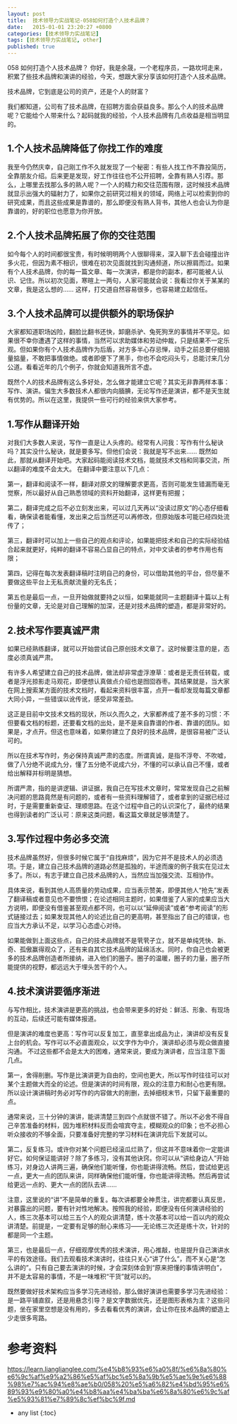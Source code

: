 ```yaml
---
layout: post
title:  技术领导力实战笔记-058如何打造个人技术品牌？
date:   2015-01-01 23:20:27 +0800
categories: [技术领导力实战笔记]
tags: [技术领导力实战笔记, other]
published: true
---
```




058 如何打造个人技术品牌？
你好，我是余晟，一个老程序员，一路坎坷走来，积累了些技术品牌和演讲的经验，今天，想跟大家分享该如何打造个人技术品牌。

技术品牌，它到底是公司的资产，还是个人的财富？

我们都知道，公司有了技术品牌，在招聘方面会获益良多。那么个人的技术品牌呢？它能给个人带来什么？起码就我的经验，个人技术品牌有几点收益是相当明显的。

## 1.个人技术品牌降低了你找工作的难度

我至今仍然庆幸，自己刚工作不久就发现了一个秘密：有些人找工作不靠投简历，全靠朋友介绍。后来更是发现，好工作往往也不公开招聘，全靠有熟人引荐。那么，上哪里去找那么多的熟人呢？一个人的精力和交往范围有限，这时候技术品牌就显示出强大的辐射力了，如果你之前研究过相关的领域，网络上可以检索到你的研究成果，而且这些成果是靠谱的，那么即便没有熟人背书，其他人也会认为你是靠谱的，好的职位也愿意为你开放。

## 2.个人技术品牌拓展了你的交往范围

如今每个人的时间都很宝贵，有时候明明两个人很聊得来，深入聊下去会碰撞出许多火花，但因为素不相识，很难在初次见面就找到沟通频道，所以擦肩而过。如果有个人技术品牌，你的每一篇文章、每一次演讲，都是你的副本，都可能被人认识、记住。所以初次见面，寒暄上一两句，人家可能就会说：我看过你关于某某的文章，我是这么想的…… 这样，打交道自然容易很多，也容易建立起信任。

## 3.个人技术品牌可以提供额外的职场保护

大家都知道职场凶险，翻脸比翻书还快，卸磨杀驴、兔死狗烹的事情并不罕见。如果很不幸你遭遇了这样的事情，当然可以求助媒体和劳动仲裁，只是结果不一定乐观。但如果你有个人技术品牌作为后盾，对方多半心存忌惮，动手之前总要仔细掂量掂量，不敢把事情做绝。或者即便下了黑手，你也不会吃闷头亏，总能讨来几分公道。看看近年的几个例子，你就会知道我所言不虚。

既然个人的技术品牌有这么多好处，怎么做才能建立它呢？其实无非靠两样本事：写作、演讲。偏生大多数技术人都很内向腼腆，无论写作还是演讲，都不是天生就有优势的。所以在这里，我提供一些可行的经验来供大家参考。

## 1.写作从翻译开始

对我们大多数人来说，写作一直是让人头疼的。经常有人问我：写作有什么秘诀吗？其实没什么秘诀，就是要多写。但他们会说：我就是写不出来…… 既然如此，那就从翻译开始吧。大家起码能阅读技术文档，能就技术文档和同事交流，所以翻译的难度不会太大。 在翻译中要注意以下几点：

第一，翻译和阅读不一样，翻译对原文的理解要求更高，否则可能发生错漏而毫无觉察，所以最好从自己熟悉领域的资料开始翻译，这样更有把握；

第二，翻译完成之后不必立刻发出来，可以过几天再以“没读过原文”的心态仔细看看，确保读者能看懂，发出来之后当然还可以再修改，但原始版本可能已经四处流传了；

第三，翻译时可以加上一些自己的观点和评论，如果能把技术和自己的实际经验结合起来就更好，纯粹的翻译不容易凸显自己的特点，对中文读者的参考作用也有限；

第四，记得在每次发表翻译稿时注明自己的身份，可以借助其他的平台，但尽量不要做这些平台上无私贡献流量的无名氏；

第五也是最后一点，一旦开始做就要持之以恒，如果能就同一主题翻译十篇以上有份量的文章，无论是对自己理解的加深，还是对技术品牌的塑造，都是非常好的。

## 2.技术写作要真诚严肃

如果已经熟练翻译，就可以开始尝试自己原创技术文章了。这时候要注意的是，态度必须真诚严肃。

有许多人希望建立自己的技术品牌，做法却非常虚浮潦草：或者是无责任转载，或者是浮光掠影走马观花，即便想认真做点介绍也是囫囵吞枣。其结果就是，当大家在网上搜索某方面的技术文档时，看起来资料很丰富，点开一看却发现每篇文章都大同小异，一些错误以讹传讹，感受非常差劲。

这正是目前中文技术文档的现状，所以久而久之，大家都养成了差不多的习惯：不但要看文档的标题，还要看文档的出处，是不是来自靠谱的作者、靠谱的团队。如果是，才点开。但这也意味着，如果你建立了良好的技术品牌，是很容易被广泛认可的。

所以在技术写作时，务必保持真诚严肃的态度。所谓真诚，是指不浮夸、不吹嘘，做了八分绝不说成九分，懂了五分绝不说成六分，不懂的可以承认自己不懂，或者给出解释并标明是猜想。

所谓严肃，指的是讲逻辑、讲证据，我自己在写技术文章时，常常发现自己之前解决问题的思路竟然是有问题的，或者有一些资料理解错了，或者拿到的证据已经过时，于是需要重新查证、理顺思路。在这个过程中自己的认识深化了，最终的结果也得到读者的广泛认可：原来这类问题，看这篇文章就足够清楚了。

## 3.写作过程中务必多交流

技术品牌虽然好，但很多时候它属于“自找麻烦”，因为它并不是技术人的必须选项。于是，建立自己技术品牌的道路必然是孤独的，半途而废的例子我实在见过太多了。所以，有志于建立自己技术品牌的人，当然应当加强交流、互相协作。

具体来说，看到其他人高质量的劳动成果，应当表示赞美，即便其他人“抢先”发表了翻译稿或者意见也不要愤恨；在论述相同主题时，如果借鉴了人家的成果应当大方说明，即便没有借鉴甚至观点都不同，也可以以“延伸阅读”或者“参考阅读”的形式链接过去；如果发现其他人的论述比自己的更高明，甚至指出了自己的错误，也应当大方承认不足，以学习心态虚心对待。

如果能做到上面这些点，自己的技术品牌就不是茕茕孑立，就不是单纯凭快、新、奇、孤傲赢得观众了，还有来自其它技术品牌的延绵活水。同时，你自己也会被更多的技术品牌创造者所接纳，进入他们的圈子。圈子的温暖，圈子的力量，圈子所能提供的视野，都远远大于埋头苦干的个人。

## 4.技术演讲要循序渐进

与写作相比，技术演讲是更高的挑战，也会带来更多的好处：鲜活、形象、有现场的互动，后续还可能有媒体报道。

但是演讲的难度也更高：写作可以反复加工，直至拿出成品为止，演讲却没有反复上台的机会。写作可以不必直面观众，以文字作为中介，演讲却必须与观众做直接沟通。 不过这些都不会是太大的困难，通常来说，要成为演讲者，应当注意下面几点。

第一，舍得削删。写作是比演讲更为自由的，空间也更大，所以写作时往往可以对某个主题做大而全的论述。但是演讲的时间有限，观众的注意力和耐心也更有限。所以设计演讲稿时务必对写作的内容做大的削删，去掉细枝末节，只留下最重要的点。

通常来说，三十分钟的演讲，能讲清楚三到四个点就很不错了。所以不必舍不得自己辛苦准备的材料，因为堆积材料反而会喧宾夺主，模糊观众的印象；也不必担心听众接收的不够全面，只要准备好完整的学习材料在演讲完后下发就可以。

第二，反复练习。或许你对某个问题已经滚瓜烂熟了，但这并不意味着你一定能讲好它。如何保证能讲好？除了多练习，没有其他诀窍。你可以从“讲给身边人”开始练习，对身边人讲两三遍，确保他们能听懂，你也能讲得流畅。然后，尝试给更远一点，更大一点的团队来讲，同样确保他们能听懂，你也能讲得流畅。然后再尝试给更远一点的、更大一点的团队去讲……

注意，这里说的“讲”不是简单的重复。每次讲都要全神贯注，讲完都要认真反思，对暴露出的问题，要有针对性地解决。按照我的经验，即便没有任何演讲经验的人，练三次基本可以给三五个人的观众讲清楚，练十次基本可以给一百以内的观众讲清楚。前提是，一定要有足够的耐心来练习——无论练三次还是练十次，针对的都是同一个主题。

第三，也是最后一点，仔细观摩优秀的技术演讲，用心推敲，也是提升自己演讲水平的有效途径。我们去观看技术演讲时，往往只关心“讲了什么”，而不关心是“怎么讲的”。只有自己要去演讲的时候，才会深刻体会到“原来把懂的事情讲明白”，并不是太容易的事情，不是一味堆积“干货”就可以的。

既然要做好技术架构应当多学习先进经验，那么做好演讲也需要多学习先进经验：是一路平铺直叙，还是用悬念引导？是文字数据优先，还是图形表格为主？这些问题，坐在家里空想是没有用的，多去看看优秀的演讲，会让你在技术品牌的塑造上少走很多弯路。




# 参考资料

https://learn.lianglianglee.com/%e4%b8%93%e6%a0%8f/%e6%8a%80%e6%9c%af%e9%a2%86%e5%af%bc%e5%8a%9b%e5%ae%9e%e6%88%98%e7%ac%94%e8%ae%b0/058%20%e5%a6%82%e4%bd%95%e6%89%93%e9%80%a0%e4%b8%aa%e4%ba%ba%e6%8a%80%e6%9c%af%e5%93%81%e7%89%8c%ef%bc%9f.md

* any list
{:toc}
